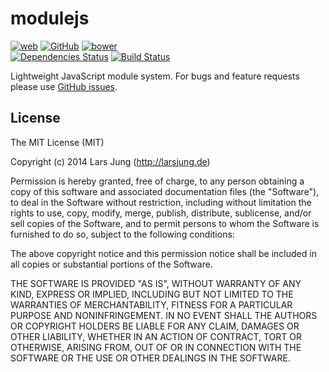 # modulejs

[![web][web-img]][web-url] [![GitHub][github-img]][github-url] [![bower][bower-img]][github-url]
<br>
[![Dependencies Status][david-img]][david-url] [![Build Status][travis-img]][travis-url]

Lightweight JavaScript module system.
For bugs and feature requests please use [GitHub issues][github-issues-url].


## License
The MIT License (MIT)

Copyright (c) 2014 Lars Jung (http://larsjung.de)

Permission is hereby granted, free of charge, to any person obtaining a copy
of this software and associated documentation files (the "Software"), to deal
in the Software without restriction, including without limitation the rights
to use, copy, modify, merge, publish, distribute, sublicense, and/or sell
copies of the Software, and to permit persons to whom the Software is
furnished to do so, subject to the following conditions:

The above copyright notice and this permission notice shall be included in
all copies or substantial portions of the Software.

THE SOFTWARE IS PROVIDED "AS IS", WITHOUT WARRANTY OF ANY KIND, EXPRESS OR
IMPLIED, INCLUDING BUT NOT LIMITED TO THE WARRANTIES OF MERCHANTABILITY,
FITNESS FOR A PARTICULAR PURPOSE AND NONINFRINGEMENT. IN NO EVENT SHALL THE
AUTHORS OR COPYRIGHT HOLDERS BE LIABLE FOR ANY CLAIM, DAMAGES OR OTHER
LIABILITY, WHETHER IN AN ACTION OF CONTRACT, TORT OR OTHERWISE, ARISING FROM,
OUT OF OR IN CONNECTION WITH THE SOFTWARE OR THE USE OR OTHER DEALINGS IN
THE SOFTWARE.


[web-url]: http://larsjung.de/modulejs/
[github-url]: https://github.com/lrsjng/modulejs
[david-url]: https://david-dm.org/lrsjng/modulejs
[travis-url]: https://travis-ci.org/lrsjng/modulejs
[github-issues-url]: https://github.com/lrsjng/modulejs/issues

[web-img]: http://img.shields.io/badge/web-larsjung.de/modulejs-a0a060.svg?style=flat
[github-img]: http://img.shields.io/badge/GitHub-lrsjng/modulejs-a0a060.svg?style=flat
[bower-img]: http://img.shields.io/badge/bower-modulejs-a0a060.svg?style=flat

[david-img]: http://img.shields.io/david/lrsjng/modulejs.svg?style=flat
[travis-img]: http://img.shields.io/travis/lrsjng/modulejs.svg?style=flat
